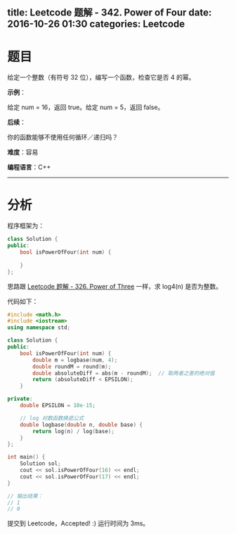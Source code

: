 title: Leetcode 题解 - 342. Power of Four 
date: 2016-10-26 01:30
categories: Leetcode
---

# 题目

给定一个整数（有符号 32 位），编写一个函数，检查它是否 4 的幂。

<!-- more -->

**示例**：

给定 num = 16，返回 true。给定 num = 5，返回 false。

**后续**：

你的函数能够不使用任何循环／递归吗？

**难度**：容易

**编程语言**：C++

---

# 分析

程序框架为：

```cpp
class Solution {
public:
    bool isPowerOfFour(int num) {
        
    }
};
```

思路跟 [Leetcode 题解 - 326. Power of Three](http://syawlaus.github.io/blog/leetcode/326-power-of-three/) 一样，求 log4(n) 是否为整数。

代码如下：

```cpp
#include <math.h>
#include <iostream>
using namespace std;

class Solution {
public:
    bool isPowerOfFour(int num) {
        double m = logbase(num, 4);
        double roundM = round(m);
        double absoluteDiff = abs(m - roundM);  // 取两者之差的绝对值
        return (absoluteDiff < EPSILON);
    }

private:
    double EPSILON = 10e-15;

    // log 对数函数换底公式
    double logbase(double n, double base) {
        return log(n) / log(base);
    }
};

int main() {
    Solution sol;
    cout << sol.isPowerOfFour(16) << endl;
    cout << sol.isPowerOfFour(17) << endl;
}

// 输出结果：
// 1
// 0
```

提交到 Leetcode，Accepted! :) 运行时间为 3ms。
